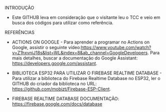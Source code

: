 INTRODUÇÃO
- Este GITHUB leva em consideração que o visitante leu o TCC e veio em busca dos códigos para utilizar como referência.


REFERÊNCIAS

- ACTIONS ON GOOGLE - Para aprender a programar no Actions on Google, assistir o seguinte vídeo:https://www.youtube.com/watch?v=Z1hxvniJ18s&list=WL&index=8&ab_channel=GoogleDevelopers. Para mais detalhes, buscar a documentação do Google Assistant:
https://developers.google.com/assistant.


- BIBLIOTECA ESP32 PARA UTILIZAR O FIREBASE REALTIME DATABASE - Para utilizar a biblioteca do Firebase Realtime Database no ESP32, ler o GITHUB do criador da biblioteca no URL: https://github.com/mobizt/Firebase-ESP-Client.


- FIREBASE REALTIME DATABASE DOCUMENTAÇÃO: https://firebase.google.com/docs/database
